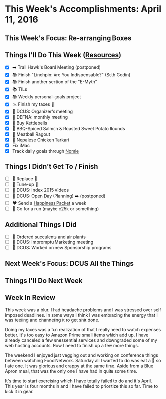 # This Week's Accomplishments: April 11, 2016

## This Week's Focus: Re-arranging Boxes

## Things I'll Do This Week ([Resources](resources.md))

- [x] :arrow_right: Trail Hawk's Board Meeting (postponed)
- [x] :books: Finish "Linchpin: Are You Indispensable?" (Seth Godin)
- [x] :books: Finish another section of the "E-Myth"
- [x] :books: TILs
- [x] :books: Weekly personal-goals project
- [x] :chart_with_downwards_trend: Finish my taxes :money_with_wings:
- [x] :circus_tent: DCUS: Organizer's meeting
- [x] :circus_tent: DEFNA: monthly meeting
- [x] :muscle: Buy Kettlebells
- [x] :stew: BBQ-Spiced Salmon & Roasted Sweet Potato Rounds
- [x] :stew: Meatball Ragout
- [x] :stew: Nepalese Chicken Tarkari
- [x] Fix iMac
- [x] Track daily goals through [Nomie](https://nomie.io/)

## Things I Didn't Get To / Finish

- [ ] :car: Replace :battery:
- [ ] :car: Tune-up :wrench:
- [ ] :circus_tent: DCUS: Index 2015 Videos
- [ ] :circus_tent: DCUS: Open Day (Planning) :arrow_right: (postponed)
- [ ] :heart: Send a [Happiness Packet](https://www.happinesspackets.io/) a week
- [ ] :running: Go for a run (maybe c25k or something)

## Additional Things I Did

- [ ] :cactus: Ordered succulents and air plants 
- [ ] :circus_tent: DCUS: Impromptu Marketing meeting
- [ ] :circus_tent: DCUS: Worked on new Sponsorship programs

## Next Week's Focus: DCUS All the Things

## Things I'll Do Next Week

## Week In Review

This week was a blur. I had headache problems and I was stressed over self imposed deadlines. In some ways I think I was embracing the energy that I was feeling and channeling it to get shit done. 

Doing my taxes was a fun realization of that I really need to watch expenses better. It's too easy to Amazon Prime small items which add up. I have already canceled a few unessential services and downgraded some of my web hosting accounts. Now I need to finish up a few more things.

The weekend I enjoyed just vegging out and working on conference things between watching Food Network. Saturday all I wanted to do was eat a :hamburger: so I ate one. It was glorious and crappy at the same time. Aside from a Blue Apron meal, that was the only one I have had in quite some time.

It's time to start exercising which I have totally failed to do and it's April. This year is four months in and I have failed to prioritize this so far. Time to kick it in gear.
